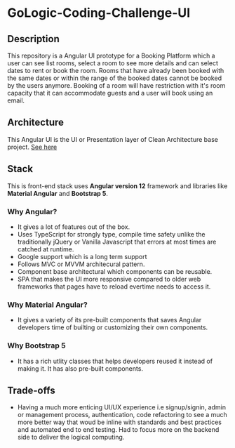 # GoLogic-Coding-Challenge-UI
## Description
This repository is a Angular UI prototype for a Booking Platform which a user can see list rooms, select a room to see more details and can select dates to rent or book the room. Rooms that have already been booked with the same dates or within the range of the booked dates cannot be booked by the users anymore. Booking of a room will have restriction with it's room capacity that it can accommodate guests and a user will book using an email.

## Architecture
This Angular UI is the UI or Presentation layer of Clean Architecture base project. [See here](https://github.com/JohnHugo1105/GoLogic-Coding-Challenge-API "See here")

## Stack
This is front-end stack uses **Angular version 12** framework and libraries like **Material Angular** and **Bootstrap 5**.
### Why Angular?
- It gives a lot of features out of the box.
- Uses TypeScript for strongly type, compile time safety unlike the traditionally jQuery or Vanilla Javascript that errors at most times are catched at runtime.
- Google support which is a long term support
- Follows MVC or MVVM architecural pattern.
- Component base architectural which components can be reusable.
- SPA that makes the UI more responsive compared to older web frameworks that pages have to reload evertime needs to access it.
### Why Material Angular?
- It gives a variety of its pre-built components that saves Angular developers time of builting or customizing their own components.
### Why Bootstrap 5
- It has a rich utlity classes that helps developers reused it instead of making it. It has also pre-built components.
## Trade-offs
- Having a much more enticing UI/UX experience i.e signup/signin, admin or management process, authentication, code refactoring to see a much more better way that woud be inline with standards and best practices and automated end to end testing. Had to focus more on the backend side to deliver the logical computing.
